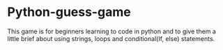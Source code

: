 # Python-guess-game
This game is for beginners learning to code in python and to give them a little brief about using strings, loops and conditional(If, else) statements.

